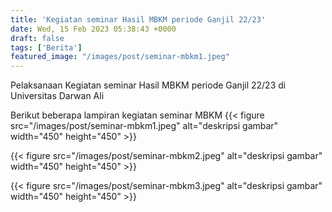```yaml
---
title: 'Kegiatan seminar Hasil MBKM periode Ganjil 22/23'
date: Wed, 15 Feb 2023 05:38:43 +0000
draft: false
tags: ['Berita']
featured_image: "/images/post/seminar-mbkm1.jpeg"
---
```

Pelaksanaan Kegiatan seminar Hasil MBKM periode Ganjil 22/23 di Universitas Darwan Ali

Berikut beberapa lampiran kegiatan seminar MBKM 
{{< figure src="/images/post/seminar-mbkm1.jpeg" alt="deskripsi gambar" width="450" height="450" >}}

{{< figure src="/images/post/seminar-mbkm2.jpeg" alt="deskripsi gambar" width="450" height="450" >}}

{{< figure src="/images/post/seminar-mbkm3.jpeg" alt="deskripsi gambar" width="450" height="450" >}}